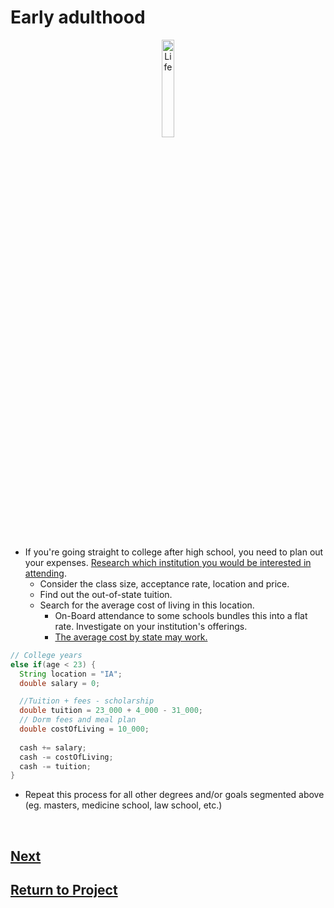 # Early adulthood

<div style="text-align:center">
  <img    src="https://thumbs.dreamstime.com/b/college-life-word-concepts-banner-student-living-university-lifestyle-infographics-linear-icons-mint-background-isolated-193639368.jpg"
          title="Life" 
          width="20%" 
          height="20%" />
</div>

<br>

* If you're going straight to college after high school, you need to plan out your expenses. [Research which institution you would be interested in attending](https://www.petersons.com/college-search.aspx).
  * Consider the class size, acceptance rate, location and price.
  * Find out the out-of-state tuition.
  * Search for the average cost of living in this location. 
    * On-Board attendance to some schools bundles this into a flat rate. Investigate on your institution's offerings.
    * [The average cost by state may work.](https://thehill.com/changing-america/respect/poverty/568405-the-cost-of-living-in-each-state) 

```java
// College years 
else if(age < 23) { 
  String location = "IA";
  double salary = 0;

  //Tuition + fees - scholarship
  double tuition = 23_000 + 4_000 - 31_000; 
  // Dorm fees and meal plan
  double costOfLiving = 10_000; 
  
  cash += salary;
  cash -= costOfLiving;
  cash -= tuition;
}
```
  * Repeat this process for all other degrees and/or goals segmented above (eg. masters, medicine school, law school, etc.)

<br>

## [Next](/../../tree/main/Projects/Program-Your-Life/Loans.md)

## [Return to Project](/../../tree/main/Projects/Program-Your-Life/Program-Your-Life.md)
